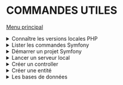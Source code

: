 # COMMANDES UTILES
[Menu principal](./README.md)
<details>
<summary>Connaître les versions locales PHP</summary>

```sh
symfony local:php:list
```
Résultat :
![symfony local:php:list](./pictures/symfony_localphplist.png)
</details>
<details>
<summary>Lister les commandes Symfony</summary>

```sh
symfony local:php:list
```
Résultat :
![symfony list](./pictures/symfony_list.png)
</details>
<details>
<summary>Démarrer un projet Symfony</summary>

```sh
symfony new --webapp NomDeLApplication
```
</details>
<details>
<summary>Lancer un serveur local</summary>

```sh
symfony server:start
```
</details>
<details>
<summary>Créer un controller</summary>

```sh
symfony make:controller
```
</details>
<details>
<summary>Créer une entité</summary>

```sh
symfony make:entity
```
</details>
<details>
<summary>Les bases de données</summary>

```sh
symfony console doctrine:database:create

symfony console make:migration
symfony console doctrine:migrations:migrate

symfony console doctrine:schema:update --dump-sql
symfony console doctrine:schema:update

```
</details>